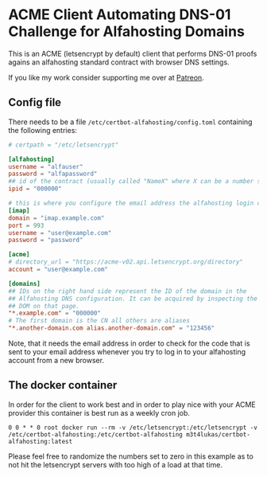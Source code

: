# ACME Client Automating DNS-01 Challenge for Alfahosting Domains

This is an ACME (letsencrypt by default) client that performs DNS-01 proofs agains an alfahosting standard contract with browser DNS settings.

If you like my work consider supporting me over at [Patreon](https://www.patreon.com/lukaswagner).

## Config file

There needs to be a file `/etc/certbot-alfahosting/config.toml` containing the following entries:

```toml
# certpath = "/etc/letsencrypt"

[alfahosting]
username = "alfauser"
password = "alfapassword"
## id of the contract (usually called "NameX" where X can be a number such as 30)
ipid = "000000"

# this is where you configure the email address the alfahosting login code is sent to.
[imap]
domain = "imap.example.com"
port = 993
username = "user@example.com"
password = "password"

[acme]
# directory_url = "https://acme-v02.api.letsencrypt.org/directory"
account = "user@example.com"

[domains]
## IDs on the right hand side represent the ID of the domain in the
## Alfahosting DNS configuration. It can be acquired by inspecting the
## DOM on that page.
"*.example.com" = "000000"
# The first domain is the CN all others are aliases
"*.another-domain.com alias.another-domain.com" = "123456"
```

Note, that it needs the email address in order to check for the code that is sent to your email address whenever you try to log in to your alfahosting account from a new browser.

## The docker container

In order for the client to work best and in order to play nice with your ACME provider this container is best run as a weekly cron job.

```crontab
0 0 * * 0 root docker run --rm -v /etc/letsencrypt:/etc/letsencrypt -v /etc/certbot-alfahosting:/etc/certbot-alfahosting m3t4lukas/certbot-alfahosting:latest
```

Please feel free to randomize the numbers set to zero in this example as to not hit the letsencrypt servers with too high of a load at that time.


